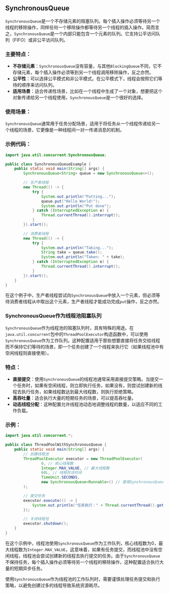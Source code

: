 ## SynchronousQueue

​`SynchronousQueue`​是一个不存储元素的阻塞队列。每个插入操作必须等待另一个线程的移除操作，同样任何一个移除操作都等待另一个线程的插入操作。简而言之，`SynchronousQueue`​是一个内部只能包含一个元素的队列。它支持公平访问队列（FIFO）或非公平访问队列。

### 主要特点：

* **不存储元素**：`SynchronousQueue`​没有容量，与其他`BlockingQueue`​不同，它不存储元素，每个插入操作必须等到另一个线程调用移除操作，反之亦然。
* **公平性**：可以选择公平模式和非公平模式。在公平模式下，线程会按照它们等待的顺序来访问队列。
* **适用场景**：适合传递性场景，比如在一个线程中生成了一个对象，想要把这个对象传递给另一个线程使用，`SynchronousQueue`​是一个很好的选择。

### 使用场景：

​`SynchronousQueue`​通常用于任务分配场景，适用于将任务从一个线程传递给另一个线程的场景，它更像是一种线程间一对一传递消息的机制。

### 示例代码：

```java
import java.util.concurrent.SynchronousQueue;

public class SynchronousQueueExample {
    public static void main(String[] args) {
        SynchronousQueue<String> queue = new SynchronousQueue<>();

        // 生产者线程
        new Thread(() -> {
            try {
                System.out.println("Putting...");
                queue.put("Hello World!");
                System.out.println("Put done");
            } catch (InterruptedException e) {
                Thread.currentThread().interrupt();
            }
        }).start();

        // 消费者线程
        new Thread(() -> {
            try {
                System.out.println("Taking...");
                String take = queue.take();
                System.out.println("Taken: " + take);
            } catch (InterruptedException e) {
                Thread.currentThread().interrupt();
            }
        }).start();
    }
}
```

在这个例子中，生产者线程尝试向`SynchronousQueue`​中放入一个元素，但必须等待消费者线程从中取出这个元素，生产者线程才能成功完成`put`​操作，反之亦然。

### ​​SynchronousQueue​作为线程池阻塞队列

​`SynchronousQueue`​作为线程池的阻塞队列时，具有特殊的用途。在`java.util.concurrent`​包中的`ThreadPoolExecutor`​构造函数中，可以使用`SynchronousQueue`​作为工作队列。这种配置适用于那些想要直接将任务交给线程而不保持它们等待的场景，即一个任务创建了一个线程来执行它（如果线程池中有空闲线程则直接使用）。

### 特点：

* **直接提交**：使用`SynchronousQueue`​的线程池通常采用直接提交策略。当提交一个任务时，如果有空闲线程，则立即执行任务，如果没有，则尝试创建新的线程去执行任务，如果线程数达到最大线程数，则执行拒绝策略。
* **高吞吐量**：适合执行大量的短期任务的场景，可以提高吞吐量。
* **动态线程分配**：这种配置允许线程池动态地调整线程的数量，以适应不同的工作负载。

### 示例：

```java
import java.util.concurrent.*;

public class ThreadPoolWithSynchronousQueue {
    public static void main(String[] args) {
        // 创建线程池
        ThreadPoolExecutor executor = new ThreadPoolExecutor(
                0, // 核心线程数
                Integer.MAX_VALUE, // 最大线程数
                60L, // 线程存活时间
                TimeUnit.SECONDS,
                new SynchronousQueue<Runnable>() // 使用SynchronousQueue作为工作队列
        );

        // 提交任务
        executor.execute(() -> {
            System.out.println("任务执行：" + Thread.currentThread().getName());
        });

        // 关闭线程池
        executor.shutdown();
    }
}
```

在这个示例中，线程池使用`SynchronousQueue`​作为工作队列，核心线程数为0，最大线程数为`Integer.MAX_VALUE`​，这意味着，如果有任务提交，而线程池中没有空闲线程，线程池会尝试创建新的线程去执行提交的任务。由于`SynchronousQueue`​不保持任务，每个插入操作必须等待另一个线程的移除操作，这种配置适合执行大量的短期异步任务。

使用`SynchronousQueue`​作为线程池的工作队列时，需要谨慎处理任务提交和执行策略，以避免创建过多的线程导致系统资源耗尽。

‍
